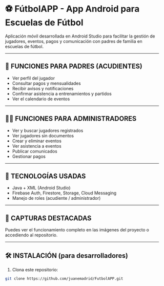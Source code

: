 # ⚽ FútbolAPP - App Android para Escuelas de Fútbol

Aplicación móvil desarrollada en Android Studio para facilitar la gestión de jugadores, eventos, pagos y comunicación con padres de familia en escuelas de fútbol.

---

## 👤 FUNCIONES PARA PADRES (ACUDIENTES)

- Ver perfil del jugador
- Consultar pagos y mensualidades
- Recibir avisos y notificaciones
- Confirmar asistencia a entrenamientos y partidos
- Ver el calendario de eventos

---

## 👨‍💼 FUNCIONES PARA ADMINISTRADORES

- Ver y buscar jugadores registrados
- Ver jugadores sin documentos
- Crear y eliminar eventos
- Ver asistencia a eventos
- Publicar comunicados
- Gestionar pagos

---

## 🔧 TECNOLOGÍAS USADAS

- Java + XML (Android Studio)
- Firebase Auth, Firestore, Storage, Cloud Messaging
- Manejo de roles (acudiente / administrador)

---

## 📸 CAPTURAS DESTACADAS

Puedes ver el funcionamiento completo en las imágenes del proyecto o accediendo al repositorio.

---

## 🛠 INSTALACIÓN (para desarrolladores)

1. Clona este repositorio:
```bash
git clone https://github.com/juanemadrid/FutbolAPP.git
